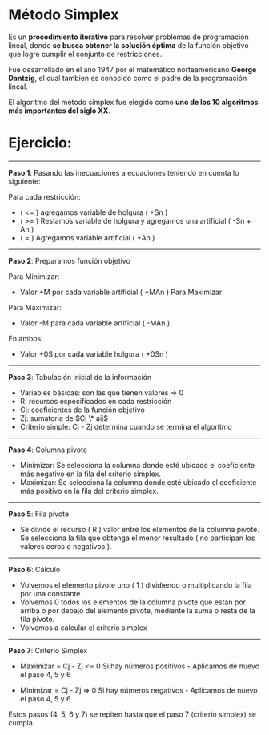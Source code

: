 # Método Simplex

Es un **procedimiento iterativo** para resolver problemas de programación lineal, donde **se busca obtener la solución óptima** de la función objetivo que logre cumplir el conjunto de restricciones.

Fue desarrollado en el año 1947 por el matemático norteamericano **George Dantzig**, el cual tambien es conocido como el padre de la programación lineal.

El algoritmo del método símplex fue elegido como **uno de los 10 algoritmos más importantes del siglo XX**.

# Ejercicio:

---

**Paso 1**: Pasando las inecuaciones a ecuaciones teniendo en cuenta lo siguiente:

Para cada restricción:

- ( <= ) agregamos variable de holgura ( +Sn )
- ( >= ) Restamos variable de holgura y agregamos una artificial ( -Sn + An )
- ( = ) Agregamos variable artificial ( +An )

---

**Paso 2**: Preparamos función objetivo

Para Minimizar:

- Valor +M por cada variable artificial ( +MAn )
  Para Maximizar:

Para Maximizar:

- Valor -M para cada variable artificial ( -MAn )

En ambos:

- Valor +0S por cada variable holgura ( +0Sn )

---

**Paso 3**: Tabulación inicial de la información

- Variables básicas: son las que tienen valores => 0
- R: recursos especificados en cada restricción
- Cj: coeficientes de la función objetivo
- Zj: sumatoria de $Cj \* aij$
- Criterio simple: Cj - Zj determina cuando se termina el algoritmo

---

**Paso 4**: Columna pivote

- Minimizar: Se selecciona la columna donde esté ubicado el coeficiente más negativo en la fila del criterio simplex.
- Maximizar: Se selecciona la columna donde esté ubicado el coeficiente más positivo en la fila del criterio simplex.

---

**Paso 5**: Fila pivote

- Se divide el recurso ( R ) valor entre los elementos de la columna pivote. Se selecciona la fila que obtenga el menor resultado ( no participan los valores ceros o negativos ).

---

**Paso 6**: Cálculo

- Volvemos el elemento pivote uno ( 1 ) dividiendo o multiplicando la fila por una constante
- Volvemos 0 todos los elementos de la columna pivote que están por arriba o por debajo del elemento pivote, mediante la suma o resta de la fila pivote.
- Volvemos a calcular el criterio simplex

---

**Paso 7**: Criterio Simplex

- Maximizar = Cj - Zj <= 0
  Si hay números positivos - Aplicamos de nuevo el paso 4, 5 y 6

- Minimizar = Cj - Zj => 0
  Si hay números negativos - Aplicamos de nuevo el paso 4, 5 y 6

Estos pasos (4, 5, 6 y 7) se repiten hasta que el paso 7 (criterio simplex) se cumpla.
